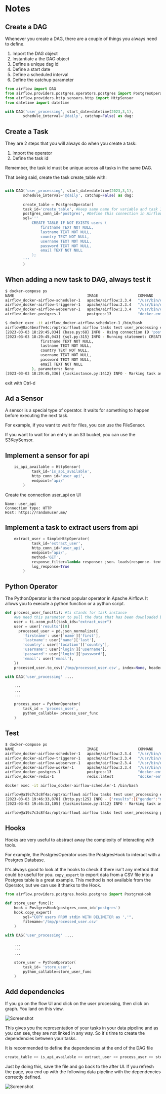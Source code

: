 # Notes

## Create a DAG
Whenever you create a DAG, there are a couple of things you always need to define.

1. Import the DAG object
2. Instantiate a the DAG object
3. Define a unique dag id
4. Define a start date
5. Define a scheduled interval
6. Define the catchup parameter

```python
from airflow import DAG
from airflow.providers.postgres.operators.postgres import PostgresOperator
from airflow.providers.http.sensors.http import HttpSensor
from datetime import datetime

with DAG('user_processing', start_date=datetime(2023,3,1), 
        schedule_interval='@daily', catchup=False) as dag:
```

## Create a Task
They are 2 steps that you will always do when you create a task:  
1. Import the operator
2. Define the task id

Remember, the task id must be unique across all tasks in the same DAG.

That being said, create the task create_table with:
```python

with DAG('user_processing', start_date=datetime(2023,3,1), 
        schedule_interval='@daily', catchup=False) as dag:
    
        create_table = PostgresOperator(
        task_id='create_table', #keep same name for variable and task ID
        postgres_conn_id='postgres', #Define this connection in Airflow UI
        sql='''
            CREATE TABLE IF NOT EXISTS users (
                firstname TEXT NOT NULL,
                lastname TEXT NOT NULL,
                country TEXT NOT NULL,
                username TEXT NOT NULL,
                password TEXT NOT NULL,
                email TEXT NOT NULL
            );
        '''
        )
```

## When adding a new task to DAG, always test it

```bash
$ docker-compose ps
NAME                                 IMAGE                  COMMAND                  SERVICE             CREATED             STATUS                    PORTS
airflow_docker-airflow-scheduler-1   apache/airflow:2.3.4   "/usr/bin/dumb-init …"   airflow-scheduler   48 minutes ago      Up 35 minutes (healthy)   8080/tcp
airflow_docker-airflow-triggerer-1   apache/airflow:2.3.4   "/usr/bin/dumb-init …"   airflow-triggerer   48 minutes ago      Up 35 minutes (healthy)   8080/tcp
airflow_docker-airflow-webserver-1   apache/airflow:2.3.4   "/usr/bin/dumb-init …"   airflow-webserver   48 minutes ago      Up 35 minutes (healthy)   0.0.0.0:8080->8080/tcp
airflow_docker-postgres-1            postgres:13            "docker-entrypoint.s…"   postgres            49 minutes ago      Up 35 minutes (healthy)   5432/tcp

$ docker exec -it airflow_docker-airflow-scheduler-1 /bin/bash
airflow@8ac4beaf7e4c:/opt/airflow$ airflow tasks test user_processing create_table 2022-03-01
[2023-03-03 18:29:45,034] {base.py:68} INFO - Using connection ID 'postgres' for task execution.
[2023-03-03 18:29:45,043] {sql.py:315} INFO - Running statement: CREATE TABLE IF NOT EXISTS users (
                firstname TEXT NOT NULL,
                lastname TEXT NOT NULL,
                country TEXT NOT NULL,
                username TEXT NOT NULL,
                password TEXT NOT NULL,
                email TEXT NOT NULL
            ), parameters: None
[2023-03-03 18:29:45,336] {taskinstance.py:1412} INFO - Marking task as SUCCESS. dag_id=user_processing, task_id=create_table, execution_date=20220301T000000, start_date=, end_date=20230303T182945  
```

exit with Ctrl-d

## Ad a Sensor

A sensor is a special type of operator.
It waits for something to happen before executing the next task.

For example, if you want to wait for files, you can use the FileSensor.

If you want to wait for an entry in an S3 bucket, you can use the S3KeySensor.

## Implement a sensor for api 
```python
    is_api_available = HttpSensor(
            task_id='is_api_available', 
            http_conn_id='user_api', 
            endpoint='api/'    
        )
```

Create the connection user_api on UI
```
Name: user_api    
Connection type: HTTP  
Host: https://randomuser.me/
```

## Implement a task to extract users from api 
```python
    extract_user = SimpleHttpOperator(
            task_id='extract_user',
            http_conn_id='user_api',
            endpoint='api/',
            method='GET',
            response_filter=lambda response: json. loads(response. text),
            log_response=True
        )
```

## Python Operator 
The PythonOperator is the most popular operator in Apache Airflow. It allows you to execute a python function or a python script.

```python
def process_user_func(ti): #ti stands for task instance
    #we need this parameter to pull the data that has been downloaded by the task extract.
    user = ti.xcom_pull(task_ids="extract_user")
    user = user['results'][0]
      processed_user = pd.json_normalize({
        'firstname': user['name']['first'],
        'lastname': user['name']['last'],
        'country': user['location']['country'],
        'username': user['login']['username'],
        'password': user['login']['password'],
        'email': user['email'],
    })
    processed_user.to_csv('/tmp/processed_user.csv', index=None, header=False)

with DAG('user_processing' ....
        
    ...
    ...
    ...

    process_user = PythonOperator(
        task_id = 'process_user', 
        python_callable= process_user_func
    )
```

## Test
```bash
$ docker-compose ps
NAME                                 IMAGE                  COMMAND                  SERVICE             CREATED             STATUS                    PORTS   
airflow_docker-airflow-scheduler-1   apache/airflow:2.3.4   "/usr/bin/dumb-init …"   airflow-scheduler   37 minutes ago      Up 36 minutes (healthy)   8080/tcp
airflow_docker-airflow-triggerer-1   apache/airflow:2.3.4   "/usr/bin/dumb-init …"   airflow-triggerer   37 minutes ago      Up 36 minutes (healthy)   8080/tcp
airflow_docker-airflow-webserver-1   apache/airflow:2.3.4   "/usr/bin/dumb-init …"   airflow-webserver   37 minutes ago      Up 36 minutes (healthy)   0.0.0.0:8080->8080/tcp
airflow_docker-airflow-worker-1      apache/airflow:2.3.4   "/usr/bin/dumb-init …"   airflow-worker      37 minutes ago      Up 36 minutes (healthy)   8080/tcp
airflow_docker-postgres-1            postgres:13            "docker-entrypoint.s…"   postgres            38 minutes ago      Up 38 minutes (healthy)   5432/tcp
airflow_docker-redis-1               redis:latest           "docker-entrypoint.s…"   redis               38 minutes ago      Up 38 minutes (healthy)   6379/tcp

docker exec -it airflow_docker-airflow-scheduler-1 /bin/bash

airflow@a19c7c3c8f4a:/opt/airflow$ airflow tasks test user_processing extract_user 2022-03-01
[2023-03-03 19:46:33,078] {http.py:125} INFO - {"results":[{"gender":"male","name":{"title":"Mr","first":"Praneel","last":"Chavare"},"location":{"street":{"number":7044,"name":"Janpath"},"city":"Panihati","state":"Andaman and Nicobar Islands","country":"India","postcode":20521,"coordinates":{"latitude":"6.0699","longitude":"-118.3821"},"timezone":{"offset":"-3:00","description":"Brazil, Buenos Aires, Georgetown"}},"email":"praneel.chavare@example.com","login":{"uuid":"b35b5b01-05f8-4d1c-93dd-9f08849a23fc","username":"ticklishsnake628","password":"cardinal","salt":"dv0IYgYv","md5":"219915bdf4569f133c0e8846beec7370","sha1":"204b453bc44c4e7cf988ef8c9848ae9e7a762549","sha256":"7f31ea145fa2a2a36fbae2ac84d6c3413b449e6c18704c835bd33fba19d24a96"},"dob":{"date":"1998-06-30T04:37:35.586Z","age":24},"registered":{"date":"2003-04-09T23:30:55.267Z","age":19},"phone":"8256119892","cell":"7771653718","id":{"name":"UIDAI","value":"913820250353"},"picture":{"large":"https://randomuser.me/api/portraits/men/54.jpg","medium":"https://randomuser.me/api/portraits/med/men/54.jpg","thumbnail":"https://randomuser.me/api/portraits/thumb/men/54.jpg"},"nat":"IN"}],"info":{"seed":"f55e92a42eed2e29","results":1,"page":1,"version":"1.4"}}
[2023-03-03 19:46:33,105] {taskinstance.py:1412} INFO - Marking task as SUCCESS. dag_id=user_processing, task_id=extract_user, execution_date=20220301T000000, start_date=, end_date=20230303T194633

airflow@a19c7c3c8f4a:/opt/airflow$ airflow tasks test user_processing process_user 2022-03-01
```

## Hooks

Hooks are very useful to abstract away the complexity of interacting with tools.

For example, the PostgresOperator uses the PostgresHook to interact with a Postgres Database.

It's always good to look at the hooks to check if there isn't any method that could be useful for you. `copy_expert` to export data from a CSV file into a Postgres table is a great example. This method is not available from the Operator, but we can use it thanks to the Hook.

```python 
from airflow.providers.postgres.hooks.postgres import PostgresHook

def store_user_func():
    hook = PostgresHook(postgres_conn_id='postgres')
    hook.copy_expert(
        sql="COPY users FROM stdin WITH DELIMITER as ','",
        filename='/tmp/processed_user.csv'
    )

with DAG('user_processing' ....
        
    ...
    ...
    ...

    store_user = PythonOperator(
        task_id= 'store_user', 
        python_callable=store_user_func
    )
```

## Add dependencies

If you go on the flow UI and click on the user processing, then click on graph. You land on this view.

![Screenshot](img/s1.jpg)

This gives you the representation of your tasks in your data pipeline and as you can see, they are not linked in any way. So it's time to create the dependencies between your tasks.

It is recommended to define the dependencies at the end of the DAG file

```python
create_table >> is_api_available >> extract_user >> process_user >> store_user
```

Just by doing this, save the file and go back to the after UI. If you refresh the page, you end up with the following data pipeline with the dependencies correctly
defined.

![Screenshot](img/s2.jpg)